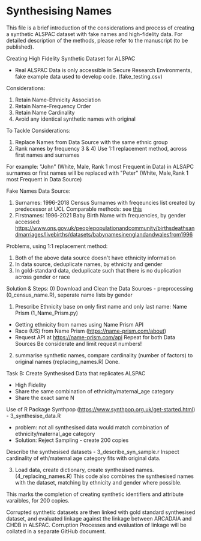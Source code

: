 # Synthesising Names
This file is a brief introduction of the considerations and process of creating a synthetic ALSPAC dataset with fake names and high-fidelity data.
For detailed description of the methods, please refer to the manuscript (to be published).

Creating High Fidelity Synthetic Dataset for ALSPAC
- Real ALSPAC Data is only accessible in Secure Research Environments, fake example data used to develop code. (fake_testing.csv)

Considerations: 
1) Retain Name-Ethnicity Association
2) Retain Name-Frequency Order
3) Retain Name Cardinality
4) Avoid any identical synthetic names with original

To Tackle Considerations:
1) Replace Names from Data Source with the same ethnic group
2) Rank names by frequency
3 & 4) Use 1:1 replacement method, across first names and surnames

For example:
"John" (White, Male, Rank 1 most Frequent in Data) in ALSAPC surnames or first names will be replaced with 
"Peter" (White, Male,Rank 1 most Frequent in Data Source)

Fake Names Data Source:
1) Surnames: 1996-2018 Census Surnames with freqeuncies 
list created by predecessor at UCL
Comparable methods: see [this]([url](https://eprints.lse.ac.uk/115497/1/WP_342.pdf)) 
3) Firstnames: 1996-2021 Baby Birth Name with frequencies, by gender
accessed: https://www.ons.gov.uk/peoplepopulationandcommunity/birthsdeathsandmarriages/livebirths/datasets/babynamesinenglandandwalesfrom1996

Problems, using 1:1 replacement method:
1) Both of the above data source doesn't have ethnicity information
2) In data source, deduplicate names, by ethnicity and gender
3) In gold-standard data, deduplicate such that there is no duplication across gender or race


Solution & Steps:
0) Download and Clean the Data Sources - preprocessing (0_census_name.R), seperate name lists by gender
1) Prescribe Ethnicity base on only first name and only last name: Name Prism (1_Name_Prism.py)
- Getting ethnicity from names using Name Prism API
- Race (US) from Name Prism (https://name-prism.com/about)
- Request API at https://name-prism.com/api
Repeat for both Data Sources
Be considerate and limit request numbers!

2) summarise synthetic names, compare cardinality (number of factors) to original names (replacing_names.R)
Done.

Task B: Create Synthesised Data that replicates ALSPAC
- High Fidelity
- Share the same combination of ethnicity/maternal_age category
- Share the exact same N

Use of R Package Synthpop (https://www.synthpop.org.uk/get-started.html) - 3_synthesise_data.R
- problem: not all synthesised data would match combination of ethnicity/maternal_age category
- Solution: Reject Sampling - create 200 copies

Describe the synthesised datasets - 3_describe_syn_sample.r
Inspect cardinality of eth/maternal age category fits with original data.

3) Load data, create dictionary, create synthesised names. (4_replacing_names.R)
This code also combines the synthesised names with the dataset, matching by ethnicity and gender where possible.

This marks the completion of creating synthetic identifiers and attribute varaibles, for 200 copies.

Corrupted synthetic datasets are then linked with gold standard synthesised dataset, and evaluated linkage against the linkage between ARCADAIA and CHDB in ALSPAC. Corruption Processes and evaluation of linkage will be collated in a separate GitHub document. 
